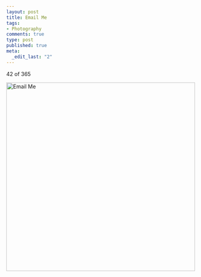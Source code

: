 ```yaml
--- 
layout: post
title: Email Me
tags: 
- Photography
comments: true
type: post
published: true
meta: 
  _edit_last: "2"
---
```

42 of 365

<a href="http://www.flickr.com/photos/aaronbrethorst/3273996033/" title="Email Me by aaronbrethorst, on Flickr"><img src="http://farm4.static.flickr.com/3370/3273996033_f5ed7dbb61.jpg" width="500" height="500" alt="Email Me" /></a>
